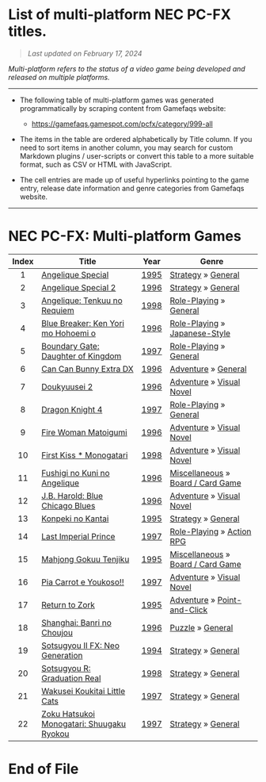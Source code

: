 ﻿# List of multi-platform NEC PC-FX titles.

> *Last updated on February 17, 2024*

_Multi-platform refers to the status of a video game being developed and released on multiple platforms._

-----------------------------

 - The following table of multi-platform games was generated programmatically by scraping content from Gamefaqs website: 

    - https://gamefaqs.gamespot.com/pcfx/category/999-all
      
 - The items in the table are ordered alphabetically by Title column. If you need to sort items in another column, you may search for custom Markdown plugins / user-scripts or convert this table to a more suitable format, such as CSV or HTML with JavaScript.

 - The cell entries are made up of useful hyperlinks pointing to the game entry, release date information and genre categories from Gamefaqs website.

-----------------------------
# NEC PC-FX∶ Multi-platform Games
|Index|Title|Year|Genre|
|:--:|--|--|--|
|1|<a href="https://gamefaqs.gamespot.com/pcfx/587862-angelique-special" target="_blank" rel="noopener noreferrer">Angelique Special</a>|<a href="https://gamefaqs.gamespot.com/pcfx/587862-angelique-special/data" target="_blank" rel="noopener noreferrer">1995</a>|<a href="https://gamefaqs.gamespot.com/pcfx/category/45-strategy" target="_blank" rel="noopener noreferrer">Strategy</a> &raquo; <a href="https://gamefaqs.gamespot.com/pcfx/category/253-strategy-general" target="_blank" rel="noopener noreferrer">General</a>|
|2|<a href="https://gamefaqs.gamespot.com/pcfx/587863-angelique-special-2" target="_blank" rel="noopener noreferrer">Angelique Special 2</a>|<a href="https://gamefaqs.gamespot.com/pcfx/587863-angelique-special-2/data" target="_blank" rel="noopener noreferrer">1996</a>|<a href="https://gamefaqs.gamespot.com/pcfx/category/45-strategy" target="_blank" rel="noopener noreferrer">Strategy</a> &raquo; <a href="https://gamefaqs.gamespot.com/pcfx/category/253-strategy-general" target="_blank" rel="noopener noreferrer">General</a>|
|3|<a href="https://gamefaqs.gamespot.com/pcfx/926883-angelique-tenkuu-no-requiem" target="_blank" rel="noopener noreferrer">Angelique: Tenkuu no Requiem</a>|<a href="https://gamefaqs.gamespot.com/pcfx/926883-angelique-tenkuu-no-requiem/data" target="_blank" rel="noopener noreferrer">1998</a>|<a href="https://gamefaqs.gamespot.com/pcfx/category/48-role-playing" target="_blank" rel="noopener noreferrer">Role-Playing</a> &raquo; <a href="https://gamefaqs.gamespot.com/pcfx/category/257-role-playing-general" target="_blank" rel="noopener noreferrer">General</a>|
|4|<a href="https://gamefaqs.gamespot.com/pcfx/587870-blue-breaker-ken-yori-mo-hohoemi-o" target="_blank" rel="noopener noreferrer">Blue Breaker: Ken Yori mo Hohoemi o</a>|<a href="https://gamefaqs.gamespot.com/pcfx/587870-blue-breaker-ken-yori-mo-hohoemi-o/data" target="_blank" rel="noopener noreferrer">1996</a>|<a href="https://gamefaqs.gamespot.com/pcfx/category/48-role-playing" target="_blank" rel="noopener noreferrer">Role-Playing</a> &raquo; <a href="https://gamefaqs.gamespot.com/pcfx/category/71-role-playing-japanese-style" target="_blank" rel="noopener noreferrer">Japanese-Style</a>|
|5|<a href="https://gamefaqs.gamespot.com/pcfx/587872-boundary-gate-daughter-of-kingdom" target="_blank" rel="noopener noreferrer">Boundary Gate: Daughter of Kingdom</a>|<a href="https://gamefaqs.gamespot.com/pcfx/587872-boundary-gate-daughter-of-kingdom/data" target="_blank" rel="noopener noreferrer">1997</a>|<a href="https://gamefaqs.gamespot.com/pcfx/category/48-role-playing" target="_blank" rel="noopener noreferrer">Role-Playing</a> &raquo; <a href="https://gamefaqs.gamespot.com/pcfx/category/257-role-playing-general" target="_blank" rel="noopener noreferrer">General</a>|
|6|<a href="https://gamefaqs.gamespot.com/pcfx/587873-can-can-bunny-extra-dx" target="_blank" rel="noopener noreferrer">Can Can Bunny Extra DX</a>|<a href="https://gamefaqs.gamespot.com/pcfx/587873-can-can-bunny-extra-dx/data" target="_blank" rel="noopener noreferrer">1996</a>|<a href="https://gamefaqs.gamespot.com/pcfx/category/50-adventure" target="_blank" rel="noopener noreferrer">Adventure</a> &raquo; <a href="https://gamefaqs.gamespot.com/pcfx/category/251-adventure-general" target="_blank" rel="noopener noreferrer">General</a>|
|7|<a href="https://gamefaqs.gamespot.com/pcfx/587875-doukyuusei-2" target="_blank" rel="noopener noreferrer">Doukyuusei 2</a>|<a href="https://gamefaqs.gamespot.com/pcfx/587875-doukyuusei-2/data" target="_blank" rel="noopener noreferrer">1996</a>|<a href="https://gamefaqs.gamespot.com/pcfx/category/50-adventure" target="_blank" rel="noopener noreferrer">Adventure</a> &raquo; <a href="https://gamefaqs.gamespot.com/pcfx/category/294-adventure-visual-novel" target="_blank" rel="noopener noreferrer">Visual Novel</a>|
|8|<a href="https://gamefaqs.gamespot.com/pcfx/587880-dragon-knight-4" target="_blank" rel="noopener noreferrer">Dragon Knight 4</a>|<a href="https://gamefaqs.gamespot.com/pcfx/587880-dragon-knight-4/data" target="_blank" rel="noopener noreferrer">1997</a>|<a href="https://gamefaqs.gamespot.com/pcfx/category/48-role-playing" target="_blank" rel="noopener noreferrer">Role-Playing</a> &raquo; <a href="https://gamefaqs.gamespot.com/pcfx/category/257-role-playing-general" target="_blank" rel="noopener noreferrer">General</a>|
|9|<a href="https://gamefaqs.gamespot.com/pcfx/587883-fire-woman-matoigumi" target="_blank" rel="noopener noreferrer">Fire Woman Matoigumi</a>|<a href="https://gamefaqs.gamespot.com/pcfx/587883-fire-woman-matoigumi/data" target="_blank" rel="noopener noreferrer">1996</a>|<a href="https://gamefaqs.gamespot.com/pcfx/category/50-adventure" target="_blank" rel="noopener noreferrer">Adventure</a> &raquo; <a href="https://gamefaqs.gamespot.com/pcfx/category/294-adventure-visual-novel" target="_blank" rel="noopener noreferrer">Visual Novel</a>|
|10|<a href="https://gamefaqs.gamespot.com/pcfx/918355-first-kiss-monogatari" target="_blank" rel="noopener noreferrer">First Kiss * Monogatari</a>|<a href="https://gamefaqs.gamespot.com/pcfx/918355-first-kiss-monogatari/data" target="_blank" rel="noopener noreferrer">1998</a>|<a href="https://gamefaqs.gamespot.com/pcfx/category/50-adventure" target="_blank" rel="noopener noreferrer">Adventure</a> &raquo; <a href="https://gamefaqs.gamespot.com/pcfx/category/294-adventure-visual-novel" target="_blank" rel="noopener noreferrer">Visual Novel</a>|
|11|<a href="https://gamefaqs.gamespot.com/pcfx/587861-fushigi-no-kuni-no-angelique" target="_blank" rel="noopener noreferrer">Fushigi no Kuni no Angelique</a>|<a href="https://gamefaqs.gamespot.com/pcfx/587861-fushigi-no-kuni-no-angelique/data" target="_blank" rel="noopener noreferrer">1996</a>|<a href="https://gamefaqs.gamespot.com/pcfx/category/49-miscellaneous" target="_blank" rel="noopener noreferrer">Miscellaneous</a> &raquo; <a href="https://gamefaqs.gamespot.com/pcfx/category/227-miscellaneous-board-card-game" target="_blank" rel="noopener noreferrer">Board / Card Game</a>|
|12|<a href="https://gamefaqs.gamespot.com/pcfx/587871-jb-harold-blue-chicago-blues" target="_blank" rel="noopener noreferrer">J.B. Harold: Blue Chicago Blues</a>|<a href="https://gamefaqs.gamespot.com/pcfx/587871-jb-harold-blue-chicago-blues/data" target="_blank" rel="noopener noreferrer">1996</a>|<a href="https://gamefaqs.gamespot.com/pcfx/category/50-adventure" target="_blank" rel="noopener noreferrer">Adventure</a> &raquo; <a href="https://gamefaqs.gamespot.com/pcfx/category/294-adventure-visual-novel" target="_blank" rel="noopener noreferrer">Visual Novel</a>|
|13|<a href="https://gamefaqs.gamespot.com/pcfx/587878-konpeki-no-kantai" target="_blank" rel="noopener noreferrer">Konpeki no Kantai</a>|<a href="https://gamefaqs.gamespot.com/pcfx/587878-konpeki-no-kantai/data" target="_blank" rel="noopener noreferrer">1995</a>|<a href="https://gamefaqs.gamespot.com/pcfx/category/45-strategy" target="_blank" rel="noopener noreferrer">Strategy</a> &raquo; <a href="https://gamefaqs.gamespot.com/pcfx/category/253-strategy-general" target="_blank" rel="noopener noreferrer">General</a>|
|14|<a href="https://gamefaqs.gamespot.com/pcfx/587887-last-imperial-prince" target="_blank" rel="noopener noreferrer">Last Imperial Prince</a>|<a href="https://gamefaqs.gamespot.com/pcfx/587887-last-imperial-prince/data" target="_blank" rel="noopener noreferrer">1997</a>|<a href="https://gamefaqs.gamespot.com/pcfx/category/48-role-playing" target="_blank" rel="noopener noreferrer">Role-Playing</a> &raquo; <a href="https://gamefaqs.gamespot.com/pcfx/category/73-role-playing-action-rpg" target="_blank" rel="noopener noreferrer">Action RPG</a>|
|15|<a href="https://gamefaqs.gamespot.com/pcfx/587891-mahjong-gokuu-tenjiku" target="_blank" rel="noopener noreferrer">Mahjong Gokuu Tenjiku</a>|<a href="https://gamefaqs.gamespot.com/pcfx/587891-mahjong-gokuu-tenjiku/data" target="_blank" rel="noopener noreferrer">1995</a>|<a href="https://gamefaqs.gamespot.com/pcfx/category/49-miscellaneous" target="_blank" rel="noopener noreferrer">Miscellaneous</a> &raquo; <a href="https://gamefaqs.gamespot.com/pcfx/category/227-miscellaneous-board-card-game" target="_blank" rel="noopener noreferrer">Board / Card Game</a>|
|16|<a href="https://gamefaqs.gamespot.com/pcfx/587900-pia-carrot-e-youkoso" target="_blank" rel="noopener noreferrer">Pia Carrot e Youkoso!!</a>|<a href="https://gamefaqs.gamespot.com/pcfx/587900-pia-carrot-e-youkoso/data" target="_blank" rel="noopener noreferrer">1997</a>|<a href="https://gamefaqs.gamespot.com/pcfx/category/50-adventure" target="_blank" rel="noopener noreferrer">Adventure</a> &raquo; <a href="https://gamefaqs.gamespot.com/pcfx/category/294-adventure-visual-novel" target="_blank" rel="noopener noreferrer">Visual Novel</a>|
|17|<a href="https://gamefaqs.gamespot.com/pcfx/587902-return-to-zork" target="_blank" rel="noopener noreferrer">Return to Zork</a>|<a href="https://gamefaqs.gamespot.com/pcfx/587902-return-to-zork/data" target="_blank" rel="noopener noreferrer">1995</a>|<a href="https://gamefaqs.gamespot.com/pcfx/category/50-adventure" target="_blank" rel="noopener noreferrer">Adventure</a> &raquo; <a href="https://gamefaqs.gamespot.com/pcfx/category/295-adventure-point-and-click" target="_blank" rel="noopener noreferrer">Point-and-Click</a>|
|18|<a href="https://gamefaqs.gamespot.com/pcfx/587904-shanghai-banri-no-choujou" target="_blank" rel="noopener noreferrer">Shanghai: Banri no Choujou</a>|<a href="https://gamefaqs.gamespot.com/pcfx/587904-shanghai-banri-no-choujou/data" target="_blank" rel="noopener noreferrer">1996</a>|<a href="https://gamefaqs.gamespot.com/pcfx/category/173-puzzle" target="_blank" rel="noopener noreferrer">Puzzle</a> &raquo; <a href="https://gamefaqs.gamespot.com/pcfx/category/281-puzzle-general" target="_blank" rel="noopener noreferrer">General</a>|
|19|<a href="https://gamefaqs.gamespot.com/pcfx/570808-sotsugyou-ii-fx-neo-generation" target="_blank" rel="noopener noreferrer">Sotsugyou II FX: Neo Generation</a>|<a href="https://gamefaqs.gamespot.com/pcfx/570808-sotsugyou-ii-fx-neo-generation/data" target="_blank" rel="noopener noreferrer">1994</a>|<a href="https://gamefaqs.gamespot.com/pcfx/category/45-strategy" target="_blank" rel="noopener noreferrer">Strategy</a> &raquo; <a href="https://gamefaqs.gamespot.com/pcfx/category/253-strategy-general" target="_blank" rel="noopener noreferrer">General</a>|
|20|<a href="https://gamefaqs.gamespot.com/pcfx/587886-sotsugyou-r-graduation-real" target="_blank" rel="noopener noreferrer">Sotsugyou R: Graduation Real</a>|<a href="https://gamefaqs.gamespot.com/pcfx/587886-sotsugyou-r-graduation-real/data" target="_blank" rel="noopener noreferrer">1998</a>|<a href="https://gamefaqs.gamespot.com/pcfx/category/45-strategy" target="_blank" rel="noopener noreferrer">Strategy</a> &raquo; <a href="https://gamefaqs.gamespot.com/pcfx/category/253-strategy-general" target="_blank" rel="noopener noreferrer">General</a>|
|21|<a href="https://gamefaqs.gamespot.com/pcfx/587915-wakusei-koukitai-little-cats" target="_blank" rel="noopener noreferrer">Wakusei Koukitai Little Cats</a>|<a href="https://gamefaqs.gamespot.com/pcfx/587915-wakusei-koukitai-little-cats/data" target="_blank" rel="noopener noreferrer">1997</a>|<a href="https://gamefaqs.gamespot.com/pcfx/category/45-strategy" target="_blank" rel="noopener noreferrer">Strategy</a> &raquo; <a href="https://gamefaqs.gamespot.com/pcfx/category/253-strategy-general" target="_blank" rel="noopener noreferrer">General</a>|
|22|<a href="https://gamefaqs.gamespot.com/pcfx/587916-zoku-hatsukoi-monogatari-shuugaku-ryokou" target="_blank" rel="noopener noreferrer">Zoku Hatsukoi Monogatari: Shuugaku Ryokou</a>|<a href="https://gamefaqs.gamespot.com/pcfx/587916-zoku-hatsukoi-monogatari-shuugaku-ryokou/data" target="_blank" rel="noopener noreferrer">1997</a>|<a href="https://gamefaqs.gamespot.com/pcfx/category/45-strategy" target="_blank" rel="noopener noreferrer">Strategy</a> &raquo; <a href="https://gamefaqs.gamespot.com/pcfx/category/253-strategy-general" target="_blank" rel="noopener noreferrer">General</a>|

# End of File